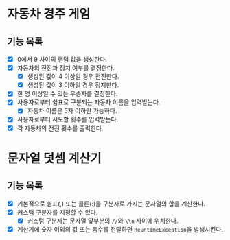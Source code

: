 # 자동차 경주 게임

## 기능 목록
- [x] 0에서 9 사이의 랜덤 값을 생성한다.
- [x] 자동차의 전진과 정지 여부를 결정한다.
  - [x] 생성된 값이 4 이상일 경우 전진한다.
  - [x] 생성된 값이 3 이하일 경우 정지한다.
- [x] 한 명 이상일 수 있는 우승자를 결정한다.
- [x] 사용자로부터 쉼표로 구분되는 자동차 이름을 입력받는다.
  - [x] 자동차 이름은 5자 이하만 가능하다.
- [x] 사용자로부터 시도할 횟수를 입력받는다.
- [x] 각 자동차의 전진 횟수를 출력한다.

# 문자열 덧셈 계산기

## 기능 목록
- [x] 기본적으로 쉼표(,) 또는 콜론(:)을 구분자로 가지는 문자열의 합을 계산한다.
- [x] 커스텀 구분자를 지정할 수 있다.
  - [x] 커스텀 구분자는 문자열 앞부분의 `//`와 `\\n` 사이에 위치한다.
- [x] 계산기에 숫자 이외의 값 또는 음수를 전달하면 `ReuntimeException`을 발생시킨다.
